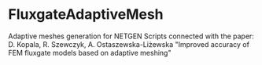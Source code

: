 # FluxgateAdaptiveMesh
Adaptive meshes generation for NETGEN
Scripts connected with the paper:
D. Kopala, R. Szewczyk, A. Ostaszewska-Liżewska
"Improved accuracy of FEM fluxgate models based on adaptive meshing"